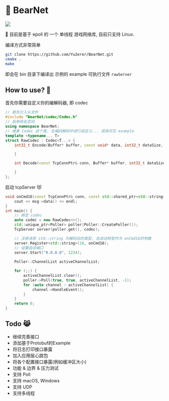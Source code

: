 # 🐻 BearNet

<!-- <p align="center"> -->
<a href="https://github.com/Yu2erer/BearNet/actions?query=workflow%3Abuild"><img src="https://github.com/Yu2erer/BearNet/workflows/build/badge.svg?branch=master"></a>
<!-- </p> -->

🐻 目前是基于 epoll 的 一个 单线程 游戏网络库, 目前只支持 Linux.

编译方式非常简单

```sh
git clone https://github.com/Yu2erer/BearNet.git
cmake .
make
```

即会在 bin 目录下编译出 示例的 example 可执行文件 `rawServer`

## How to use? 👀
首先你需要自定义你的编解码器, 即 codec

```c++
// 首先引入头文件
#include "BearNet/codec/Codec.h"
// 启用命名空间
using namespace BearNet;
// 继承 Codec 这个类, 在编码解码中进行自定义... 具体可见 example
template <typename... T>
struct RawCodec : Codec<T...> {
    int32_t Encode(Buffer* buffer, const void* data, int32_t dataSize, T... args) override {

    }

    int Decode(const TcpConnPtr& conn, Buffer* buffer, int32_t dataSize, const std::shared_ptr<void>& cmdCallBack) override {

    }
};
```

启动 tcpServer 😻

```c++
void onCmd16(const TcpConnPtr& conn, const std::shared_ptr<std::string>& msg) { 
    cout << msg->data() << endl;
}
int main() {
    // 绑定 codec
    auto codec = new RawCodec<>();
    std::unique_ptr<Poller> poller(Poller::CreatePoller());
    TcpServer server(poller.get(), codec);

    // 注册消息 std::string 为解码后的类型, 会自动转型作为 onCmd16的参数
    server.Register<std::string>(16, onCmd16);
    // 设置启动端口
    server.Start("0.0.0.0", 1234);
    
    Poller::ChannelList activeChannelList;

    for (;;) {
        activeChannelList.clear();
        poller->Poll(true, true, activeChannelList, -1);
        for (auto channel : activeChannelList) {
            channel->HandleEvent();
        }
    }
    return 0;
}
```

## Todo 😹
* 继续完善接口
* 添加基于Protobuf的Example
* 将日志打印接口暴露
* 加入应用层心跳包
* 将各个配置接口暴露(例如缓冲区大小)
* 功能 & 边界 & 压力测试
* 支持 Poll
* 支持 macOS, Windows
* 支持 UDP
* 支持多线程